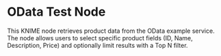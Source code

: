 # OData Test Node
This KNIME node retrieves product data from the OData example service. The node allows users to select specific product fields (ID, Name, Description, Price) and optionally limit results with a Top N filter.

